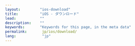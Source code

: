 ```yaml
---
layout:         "ios-download"
title:          "iOS - ダウンロード"
lead:           ""
description:    ""
keywords:       "Keywords for this page, in the meta data"
permalink:       jp/ios/download/
lang:            "jp"
---
```



<!-- >**Note:**

>1. We provide `Objective-C's` & `Swift's` sample code.
>2. サンプルコードにはsdk lib が含まれていません。
>3. Apple recently revised App Transport Security (ATS), to iOS9. Please refer to [iOS9 ATS](latest-news/ios9ats/) for some modification.


>2. 旧バージョンの SDK を使用していた場合、まず全ての vpon API: Vpon -> Vpadn を変更してく ださい。また最新版SDK にバージョンアップする際に必要な修正をお読みください。 Please read this first: [Read]. -->

[Read]: {{site.baseurl}}/jp/ios/latest-news/update-to-SDK4_2_x/

[このリンク]: ../latest-news/ios9ats/
